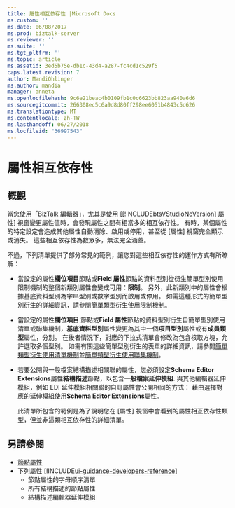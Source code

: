 ```yaml
---
title: 屬性相互依存性 |Microsoft Docs
ms.custom: ''
ms.date: 06/08/2017
ms.prod: biztalk-server
ms.reviewer: ''
ms.suite: ''
ms.tgt_pltfrm: ''
ms.topic: article
ms.assetid: 3ed5b75e-db1c-43d4-a287-fc4cd1c529f5
caps.latest.revision: 7
author: MandiOhlinger
ms.author: mandia
manager: anneta
ms.openlocfilehash: 9c6e21beac4b0109fb1c0c6623bb823aa940a6d6
ms.sourcegitcommit: 266308ec5c6a9d8d80ff298ee6051b4843c5d626
ms.translationtype: MT
ms.contentlocale: zh-TW
ms.lasthandoff: 06/27/2018
ms.locfileid: "36997543"
---
```

# <a name="property-interdependencies"></a>屬性相互依存性

## <a name="overview"></a>概觀
當您使用「BizTalk 編輯器」，尤其是使用 [[!INCLUDE[btsVStudioNoVersion](../includes/btsvstudionoversion-md.md)] 屬性] 視窗變更屬性值時，會發現屬性之間有相當多的相互依存性。 有時，某個屬性的特定設定會造成其他屬性自動清除、啟用或停用，甚至從 [屬性] 視窗完全顯示或消失。 這些相互依存性為數眾多，無法完全涵蓋。 

不過，下列清單提供了部分常見的範例，讓您對這些相互依存性的運作方式有所瞭解：  
  
- 當設定的屬性**欄位項目**節點或**Field 屬性**節點的資料型別從衍生簡單型別使用限制機制的整個新類別屬性會變成可用：**限制**。 另外，此新類別中的屬性會根據基底資料型別為字串型別或數字型別而啟用或停用。 如需這種形式的簡單型別衍生的詳細資訊，請參閱[簡單類型衍生使用限制機制](../core/simple-type-derivation-using-the-restriction-mechanism.md)。  
  
- 當設定的屬性**欄位項目** 節點或**Field 屬性**節點的資料型別衍生自簡單型別使用清單或聯集機制，**基底資料型別**屬性變更為其中一個**項目型別**屬性或有**成員類型**屬性，分別。 在後者情況下，對應的下拉式清單會修改為包含核取方塊，允許選取多個型別。 如需有關這些簡單型別衍生的表單的詳細資訊，請參閱[簡單類型衍生使用清單機制](../core/simple-type-derivation-using-the-list-mechanism.md)並[簡單類型衍生使用聯集機制](../core/simple-type-derivation-using-the-union-mechanism.md)。  
  
- 若要公開與一般檔案結構描述相關聯的屬性，您必須設定**Schema Editor Extensions**屬性**結構描述**節點，以包含**一般檔案延伸模組**. 與其他編輯器延伸模組，例如 EDI 延伸模組相關聯的自訂屬性會公開相同的方式： 藉由選擇對應的延伸模組使用**Schema Editor Extensions**屬性。  
  
  此清單所包含的範例是為了說明您在 [屬性] 視窗中會看到的屬性相互依存性類型，但並非這類相互依存性的詳細清單。  
  
## <a name="see-also"></a>另請參閱  
- [節點屬性](../core/node-properties.md)   
- 下列屬性 [!INCLUDE[ui-guidance-developers-reference](../includes/ui-guidance-developers-reference.md)]
   -  節點屬性的字母順序清單
   -  所有結構描述的節點屬性 
   -  結構描述編輯器延伸模組